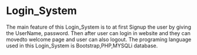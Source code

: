 # Login_System
The main feature of this Login_System is to at first Signup the user by giving the UserName, password. Then after user can login in website and they can movedto welcome page and user can also logout. The programing language used in this Login_System is Bootstrap,PHP,MYSQLi database.
